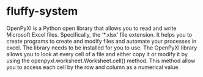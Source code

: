 # fluffy-system
OpenPyXl is a Python open library that allows you to read and write Microsoft Excel files. Specifically, the ‘*.xlsx’ file extension. It helps you to create programs to create and modify files and automate your processes in excel.
The library needs to be installed for you to use. 
The OpenPyXl library allows you to look at every cell of a file and either copy it or modify it by using the openpyxl.worksheet.Worksheet.cell() method. This method allow you to access each cell by the row and column as a numerical value. 
